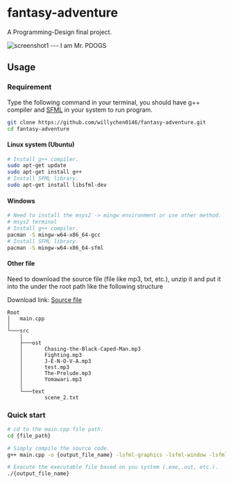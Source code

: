 # fantasy-adventure
A Programming-Design final project.

![screenshot1](https://i.imgur.com/NVtSdwf.png) --- I am Mr. PDOGS

## Usage
### Requirement
Type the following command in your terminal, you should have g++ compiler and [SFML](https://www.sfml-dev.org/download.php) in your system to run program.

```sh
git clone https://github.com/willychen0146/fantasy-adventure.git
cd fantasy-adventure
```
#### Linux system (Ubuntu)
```sh
# Install g++ compiler.
sudo apt-get update
sudo apt-get install g++
# Install SFML library.
sudo apt-get install libsfml-dev
```
#### Windows
```sh
# Need to install the msys2 -> mingw environment or use other method.
# msys2 terminal
# Install g++ compiler.
pacman -S mingw-w64-x86_64-gcc
# Install SFML library.
pacman -S mingw-w64-x86_64-sfml
```
#### Other file
Need to download the source file (file like mp3, txt, etc.), unzip it and put it into the under the root path like the following structure

Download link: [Source file](https://drive.google.com/file/d/11IQt2FRKaZ8WQ39wwUG9c1hON9sq56Y1/view?usp=drive_link)
```
Root
│   main.cpp
│
└───src
    │
    ├───ost
    │       Chasing-the-Black-Caped-Man.mp3
    │       Fighting.mp3
    │       J-E-N-O-V-A.mp3
    │       test.mp3
    │       The-Prelude.mp3
    │       Yomawari.mp3
    │
    └───text
            scene_2.txt
```

### Quick start

```sh
# cd to the main.cpp file path.
cd {file_path}

# Simply compile the source code.
g++ main.cpp -o {output_file_name} -lsfml-graphics -lsfml-window -lsfml-system -lsfml-audio

# Execute the executable file based on you system (.exe,.out, etc.).
./{output_file_name}
```